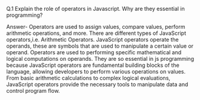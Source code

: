 Q.1 Explain the role of operators in Javascript. Why are they essential in programming?

Answer- Operators are used to assign values, compare values, perform arithmetic operations, and more. There are different types of JavaScript operators,i.e. Arithmetic Operators.
JavaScript operators operate the operands, these are symbols that are used to manipulate a certain value or operand. Operators are used to performing specific mathematical and logical computations on operands.
They are so essential in js programming because JavaScript operators are fundamental building blocks of the language, allowing developers to perform various operations on values. From basic arithmetic calculations to complex logical evaluations, JavaScript operators provide the necessary tools to manipulate data and control program flow.
